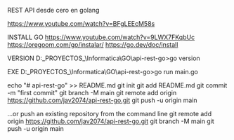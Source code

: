 REST API desde cero en golang

https://www.youtube.com/watch?v=BFgLEEcM58s

INSTALL GO
https://www.youtube.com/watch?v=9LWX7FKqbUc
https://oregoom.com/go/instalar/
https://go.dev/doc/install

VERSION
D:\_PROYECTOS_\Informatica\GO\api-rest-go>go version

EXE
D:\_PROYECTOS_\Informatica\GO\api-rest-go>go run main.go




echo "# api-rest-go" >> README.md
git init
git add README.md
git commit -m "first commit"
git branch -M main
git remote add origin https://github.com/jav2074/api-rest-go.git
git push -u origin main

…or push an existing repository from the command line
git remote add origin https://github.com/jav2074/api-rest-go.git
git branch -M main
git push -u origin main